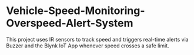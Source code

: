 # Vehicle-Speed-Monitoring-Overspeed-Alert-System
This project uses IR sensors to track speed and triggers real-time alerts via Buzzer and the Blynk IoT App whenever speed crosses a safe limit.
